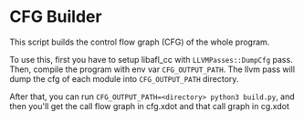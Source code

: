 # CFG Builder

This script builds the control flow graph (CFG) of the whole program.

To use this, first you have to setup libafl_cc with `LLVMPasses::DumpCfg` pass.
Then, compile the program with env var `CFG_OUTPUT_PATH`. The llvm pass will dump the cfg of each module into `CFG_OUTPUT_PATH` directory.

After that, you can run `CFG_OUTPUT_PATH=<directory> python3 build.py`, and then you'll get the call flow graph in cfg.xdot and that call graph in cg.xdot